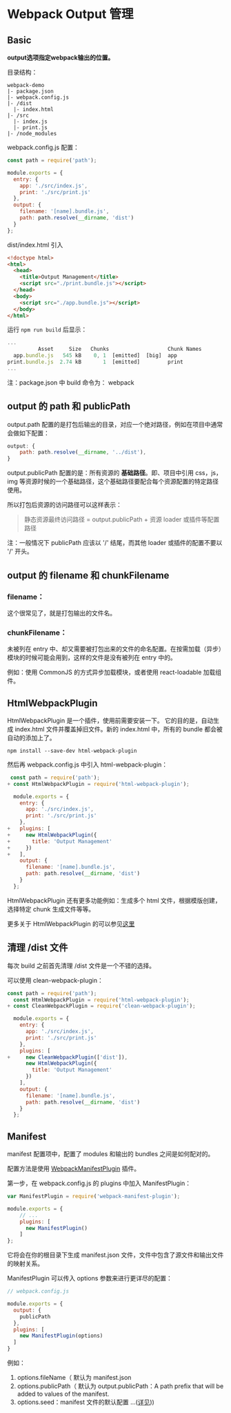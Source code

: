 # Webpack Output 管理

## Basic

**output选项指定webpack输出的位置。**

目录结构：

```
webpack-demo
|- package.json
|- webpack.config.js
|- /dist
  |- index.html
|- /src
  |- index.js
  |- print.js
|- /node_modules
```

webpack.config.js 配置：

```js
const path = require('path');

module.exports = {
  entry: {
    app: './src/index.js',
    print: './src/print.js'
  },
  output: {
    filename: '[name].bundle.js',
    path: path.resolve(__dirname, 'dist')
  }
};
```

dist/index.html 引入

```html
<!doctype html>
<html>
  <head>
    <title>Output Management</title>
    <script src="./print.bundle.js"></script>
  </head>
  <body>
    <script src="./app.bundle.js"></script>
  </body>
</html>
```

运行 `npm run build` 后显示：

```js
...
          Asset     Size   Chunks                   Chunk Names
  app.bundle.js   545 kB    0, 1  [emitted]  [big]  app
print.bundle.js  2.74 kB       1  [emitted]         print
...

```

注：package.json 中 build 命令为： webpack

## output 的 path 和 publicPath

output.path 配置的是打包后输出的目录，对应一个绝对路径，例如在项目中通常会做如下配置：

```js
output: {
	path: path.resolve(__dirname, '../dist'),
}
```

output.publicPath 配置的是：所有资源的 **基础路径**。即、项目中引用 css，js，img 等资源时候的一个基础路径，这个基础路径要配合每个资源配置的特定路径使用。

所以打包后资源的访问路径可以这样表示：

> 静态资源最终访问路径 = output.publicPath + 资源 loader 或插件等配置路径

注：一般情况下 publicPath 应该以 '/' 结尾，而其他 loader 或插件的配置不要以 '/' 开头。

## output 的 filename 和 chunkFilename

### filename：

这个很常见了，就是打包输出的文件名。

### chunkFilename：

未被列在 entry 中、却又需要被打包出来的文件的命名配置。在按需加载（异步）模块的时候可能会用到，这样的文件是没有被列在 entry 中的。

例如：使用 CommonJS 的方式异步加载模块，或者使用 react-loadable 加载组件。

## HtmlWebpackPlugin

HtmlWebpackPlugin 是一个插件，使用前需要安装一下。
它的目的是，自动生成 index.html 文件并覆盖掉旧文件。新的 index.html 中，所有的 bundle 都会被自动的添加上了。

```
npm install --save-dev html-webpack-plugin
```

然后再 webpack.config.js 中引入 html-webpack-plugin：

```js
 const path = require('path');
+ const HtmlWebpackPlugin = require('html-webpack-plugin');

  module.exports = {
    entry: {
      app: './src/index.js',
      print: './src/print.js'
    },
+   plugins: [
+     new HtmlWebpackPlugin({
+       title: 'Output Management'
+     })
+   ],
    output: {
      filename: '[name].bundle.js',
      path: path.resolve(__dirname, 'dist')
    }
  };
```

HtmlWebpackPlugin 还有更多功能例如：生成多个 html 文件，根据模版创建，选择特定 chunk 生成文件等等。

更多关于 HtmlWebpackPlugin 的可以参见[这里](https://github.com/jantimon/html-webpack-plugin)

## 清理 /dist 文件

每次 build 之前首先清理 /dist 文件是一个不错的选择。

可以使用 clean-webpack-plugin：

```js
const path = require('path');
  const HtmlWebpackPlugin = require('html-webpack-plugin');
+ const CleanWebpackPlugin = require('clean-webpack-plugin');

  module.exports = {
    entry: {
      app: './src/index.js',
      print: './src/print.js'
    },
    plugins: [
+     new CleanWebpackPlugin(['dist']),
      new HtmlWebpackPlugin({
        title: 'Output Management'
      })
    ],
    output: {
      filename: '[name].bundle.js',
      path: path.resolve(__dirname, 'dist')
    }
  };
```

## Manifest

manifest 配置项中，配置了 modules 和输出的 bundles 之间是如何配对的。

配置方法是使用 [WebpackManifestPlugin](https://github.com/danethurber/webpack-manifest-plugin) 插件。

第一步，在 webpack.config.js 的 plugins 中加入 ManifestPlugin：

```js
var ManifestPlugin = require('webpack-manifest-plugin');

module.exports = {
    // ...
    plugins: [
      new ManifestPlugin()
    ]
};
```

它将会在你的根目录下生成 manifest.json 文件，文件中包含了源文件和输出文件的映射关系。

ManifestPlugin 可以传入 options 参数来进行更详尽的配置：

```js
// webpack.config.js

module.exports = {
  output: {
    publicPath
  },
  plugins: [
    new ManifestPlugin(options)
  ]
}
```

例如：

1. options.fileName（ 默认为 manifest.json
2. options.publicPath（ 默认为 output.publicPath：A path prefix that will be added to values of the manifest.
3. options.seed：manifest 文件的默认配置
...([详见](https://github.com/danethurber/webpack-manifest-plugin)))

